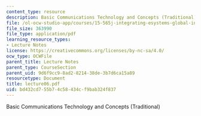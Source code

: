 ```yaml
---
content_type: resource
description: Basic Communications Technology and Concepts (Traditional)
file: /ol-ocw-studio-app/courses/15-565j-integrating-esystems-global-information-systems-spring-2002/bd432cd755b74c58434cf9bab324f837_lecture06.pdf
file_size: 363990
file_type: application/pdf
learning_resource_types:
- Lecture Notes
license: https://creativecommons.org/licenses/by-nc-sa/4.0/
ocw_type: OCWFile
parent_title: Lecture Notes
parent_type: CourseSection
parent_uid: 9d6f9cc9-8ad2-8214-38de-3b7d6ca15a89
resourcetype: Document
title: lecture06.pdf
uid: bd432cd7-55b7-4c58-434c-f9bab324f837
---
```

Basic Communications Technology and Concepts (Traditional)